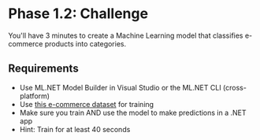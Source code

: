 # Phase 1.2: Challenge

You'll have 3 minutes to create a Machine Learning model that classifies e-commerce products into categories.

## Requirements
- Use ML.NET Model Builder in Visual Studio or the ML.NET CLI (cross-platform)
- Use [this e-commerce dataset](/data/flipkart_com-ecommerce_sample.csv) for training
- Make sure you train AND use the model to make predictions in a .NET app
- Hint: Train for at least 40 seconds
